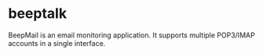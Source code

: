 # beeptalk
BeepMail is an email monitoring application. It supports multiple POP3/IMAP accounts in a single interface.
